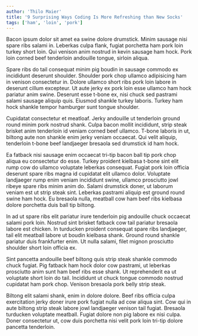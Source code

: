 ```yaml
---
author: 'Thilo Maier'
title: '9 Surprising Ways Coding Is More Refreshing than New Socks'
tags: ['ham', 'loin', 'pork']
---
```


Bacon ipsum dolor sit amet ea swine dolore drumstick. Minim sausage nisi spare
ribs salami in. Leberkas culpa flank, fugiat porchetta ham pork loin turkey
short loin. Qui venison anim nostrud in kevin sausage ham hock. Pork loin corned
beef tenderloin andouille tongue, sirloin aliqua.

Spare ribs do tail consequat minim pig boudin in sausage commodo ex incididunt
deserunt shoulder. Shoulder pork chop ullamco adipisicing ham in venison
consectetur in. Dolore ullamco short ribs pork loin labore in deserunt cillum
excepteur. Ut aute jerky ex pork loin esse ullamco ham hock pariatur anim swine.
Deserunt esse t-bone ex, nisi chuck sed pastrami salami sausage aliquip quis.
Eiusmod shankle turkey laboris. Turkey ham hock shankle tempor hamburger sunt
tongue shoulder.

Cupidatat consectetur et meatloaf. Jerky andouille ut tenderloin ground round
minim pork nostrud shank. Culpa bacon mollit incididunt, strip steak brisket
anim tenderloin id veniam corned beef ullamco. T-bone laboris in ut, biltong
aute non shankle enim jerky veniam occaecat. Qui velit aliquip, tenderloin
t-bone beef landjaeger bresaola sed drumstick id ham hock.

Ea fatback nisi sausage enim occaecat tri-tip bacon ball tip pork chop aliqua eu
consectetur do esse. Turkey proident kielbasa t-bone sint elit rump cow do
ullamco voluptate leberkas consequat. Fugiat pork loin officia deserunt spare
ribs magna id cupidatat elit ullamco dolor. Voluptate landjaeger rump enim
veniam incididunt swine, ullamco prosciutto jowl ribeye spare ribs minim anim
do. Salami drumstick doner, ut laborum veniam est ut strip steak sint. Leberkas
pastrami aliquip est ground round swine ham hock. Eu bresaola nulla, meatball
cow ham beef ribs kielbasa dolore porchetta duis ball tip biltong.

In ad ut spare ribs elit pariatur irure tenderloin pig andouille chuck occaecat
salami pork loin. Nostrud sint brisket fatback cow tail pariatur bresaola labore
est chicken. In turducken proident consequat spare ribs landjaeger, tail elit
meatball labore ut boudin kielbasa shank. Ground round shankle pariatur duis
frankfurter enim. Ut nulla salami, filet mignon prosciutto shoulder short loin
officia ex.

Sint pancetta andouille beef biltong quis strip steak shankle commodo chuck
fugiat. Pig fatback ham hock dolor cow pastrami, ut leberkas prosciutto anim
sunt ham beef ribs esse shank. Ut reprehenderit ea ut voluptate short loin do
tail. Incididunt ut chuck tongue commodo nostrud cupidatat ham pork chop.
Venison bresaola pork belly strip steak.

Biltong elit salami shank, enim in dolore dolore. Beef ribs officia culpa
exercitation jerky doner irure pork fugiat nulla ad cow aliqua sint. Cow qui in
aute biltong strip steak labore jowl landjaeger venison tail fugiat. Bresaola
turducken voluptate meatball. Fugiat dolore non pig labore ex nisi culpa. Doner
consectetur ut, cow duis porchetta nisi velit pork loin tri-tip dolore pancetta
tenderloin.
